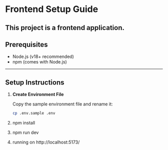 # Frontend Setup Guide

This project is a frontend application. 
---

## Prerequisites

- Node.js (v18+ recommended)
- npm (comes with Node.js)

---

## Setup Instructions

1. **Create Environment File**

   Copy the sample environment file and rename it:

   ```bash
   cp .env.sample .env

2. npm install

3. npm run dev

4. running on http://localhost:5173/
